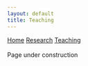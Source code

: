 ```yaml
---
layout: default
title: Teaching
---
```


<div class="topnav">
  <a href="./">Home</a>
  <a href="./research">Research</a>
  <a class="active" href="./teaching">Teaching</a>
</div>

<!-- [Home](./) -->

<br>
Page under construction


